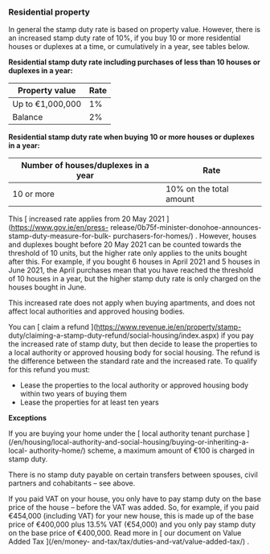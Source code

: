 ###  Residential property

In general the stamp duty rate is based on property value. However, there is
an increased stamp duty rate of 10%, if you buy 10 or more residential houses
or duplexes at a time, or cumulatively in a year, see tables below.

**Residential stamp duty rate including purchases of less than 10 houses or
duplexes in a year:**

**Property value** |  **Rate**  
---|---  
Up to €1,000,000  |  1%   
Balance  |  2%   
  
**Residential stamp duty rate when buying 10 or more houses or duplexes in a
year:**

**Number of houses/duplexes in a year** |  **Rate**  
---|---  
10 or more  |  10% on the total amount   
  
This [ increased rate applies from 20 May 2021 ](https://www.gov.ie/en/press-
release/0b75f-minister-donohoe-announces-stamp-duty-measure-for-bulk-
purchasers-for-homes/) . However, houses and duplexes bought before 20 May
2021 can be counted towards the threshold of 10 units, but the higher rate
only applies to the units bought after this. For example, if you bought 6
houses in April 2021 and 5 houses in June 2021, the April purchases mean that
you have reached the threshold of 10 houses in a year, but the higher stamp
duty rate is only charged on the houses bought in June.

This increased rate does not apply when buying apartments, and does not affect
local authorities and approved housing bodies.

You can [ claim a refund ](https://www.revenue.ie/en/property/stamp-
duty/claiming-a-stamp-duty-refund/social-housing/index.aspx) if you pay the
increased rate of stamp duty, but then decide to lease the properties to a
local authority or approved housing body for social housing. The refund is the
difference between the standard rate and the increased rate. To qualify for
this refund you must:

  * Lease the properties to the local authority or approved housing body within two years of buying them 
  * Lease the properties for at least ten years 

**Exceptions**

If you are buying your home under the [ local authority tenant purchase
](/en/housing/local-authority-and-social-housing/buying-or-inheriting-a-local-
authority-home/) scheme, a maximum amount of €100 is charged in stamp duty.

There is no stamp duty payable on certain transfers between spouses, civil
partners and cohabitants – see above.

If you paid VAT on your house, you only have to pay stamp duty on the base
price of the house – before the VAT was added. So, for example, if you paid
€454,000 (including VAT) for your new house, this is made up of the base price
of €400,000 plus 13.5% VAT (€54,000) and you only pay stamp duty on the base
price of €400,000. Read more in [ our document on Value Added Tax ](/en/money-
and-tax/tax/duties-and-vat/value-added-tax/) .
